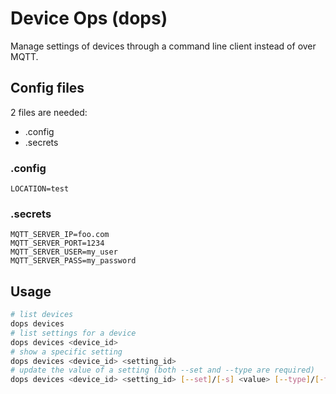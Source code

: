 # Device Ops (dops)

Manage settings of devices through a command line client instead of over MQTT.


## Config files

2 files are needed:

- .config
- .secrets


### .config

```dotenv
LOCATION=test
```

### .secrets

```dotenv
MQTT_SERVER_IP=foo.com
MQTT_SERVER_PORT=1234
MQTT_SERVER_USER=my_user
MQTT_SERVER_PASS=my_password
```

## Usage

```bash
# list devices
dops devices
# list settings for a device
dops devices <device_id>
# show a specific setting
dops devices <device_id> <setting_id>
# update the value of a setting (both --set and --type are required)
dops devices <device_id> <setting_id> [--set]/[-s] <value> [--type]/[-t] <_type>
```